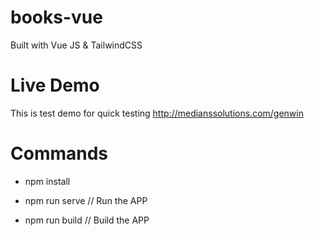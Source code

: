 # books-vue

Built with Vue JS & TailwindCSS


# Live Demo

This is test demo for quick testing 
http://medianssolutions.com/genwin


# Commands

- npm install

- npm run serve   // Run the APP

- npm run build   // Build the APP 